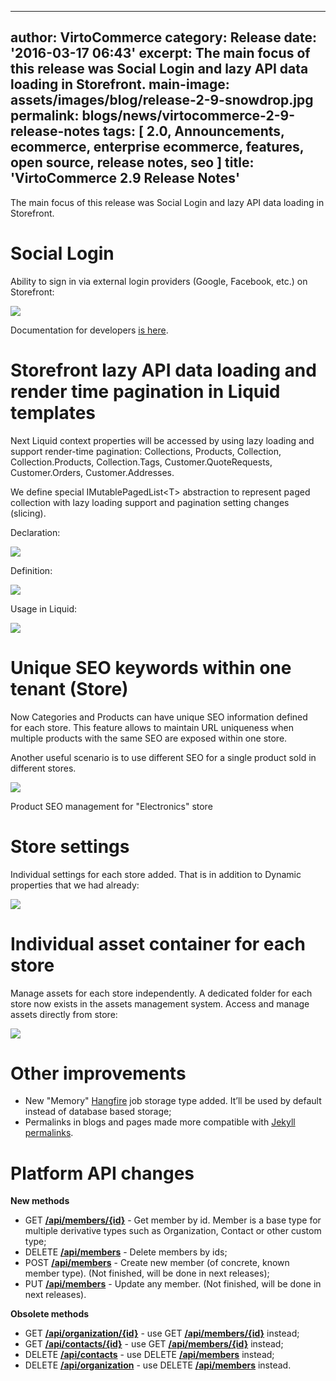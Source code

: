 ﻿---
author: VirtoCommerce
category: Release
date: '2016-03-17 06:43'
excerpt: The main focus of this release was Social Login and lazy API data loading in Storefront.
main-image: assets/images/blog/release-2-9-snowdrop.jpg
permalink: blogs/news/virtocommerce-2-9-release-notes
tags: [ 2.0, Announcements, ecommerce, enterprise ecommerce, features, open source, release notes, seo ]
title: 'VirtoCommerce 2.9 Release Notes'
 ---
The main focus of this release was Social Login and lazy API data loading in Storefront.

# Social Login

Ability to sign in via external login providers (Google, Facebook, etc.) on Storefront:

![](assets/images/blog/capture.png)

Documentation for developers <a href="http://docs.virtocommerce.com/x/CAAdAQ" target="_blank">is here</a>.

# Storefront lazy API data loading and render time pagination in Liquid templates

Next Liquid context properties will be accessed by using lazy loading and support render-time pagination: Collections, Products, Collection, Collection.Products, Collection.Tags, Customer.QuoteRequests, Customer.Orders, Customer.Addresses.

We define special IMutablePagedList&lt;T&gt; abstraction to represent paged collection with lazy loading support and pagination setting changes (slicing).

Declaration:

![](assets/images/blog/untitled_17.png)

Definition:

![](assets/images/blog/6d0be2dc-c641-6a95-d69f-c4b0c468cca1.png)

Usage in Liquid:

![](assets/images/blog/untitled_18.png)

# Unique SEO keywords within one tenant (Store)

Now Categories and Products can have unique SEO information defined for each store. This feature allows to maintain URL uniqueness when multiple products with the same SEO are exposed within one store.

Another useful scenario is to use different SEO for a single product sold in different stores.

![](assets/images/blog/72f1f244-e73e-6e82-0c29-c8f8683c1148.png)

Product SEO management for "Electronics" store

# Store settings

Individual settings for each store added. That is in addition to Dynamic properties that we had already:

![](assets/images/blog/d2fce9a0-8204-c190-6cb1-57161789fdf1.png)

# Individual asset container for each store

Manage assets for each store independently. A dedicated folder for each store now exists in the assets management system. Access and manage assets directly from store:

![](assets/images/blog/untitled_19.png)

# Other improvements

* New "Memory" <a href="http://hangfire.io/">Hangfire</a> job storage type added. It’ll be used by default instead of database based storage;
* Permalinks in blogs and pages made more compatible with <a href="https://jekyllrb.com/"><span style="font-weight:400;">Jekyll permalinks</span></a>.

# Platform API changes

**New methods**

* GET <a href="http://demo.virtocommerce.com/admin/docs/ui/index#!/Customer_management_module/CustomerModule_GetMemberById">**/api/members/{id}**</a> - Get member by id. Member is a base type for multiple derivative types such as Organization, Contact or other custom type;
* DELETE <a href="http://demo.virtocommerce.com/admin/docs/ui/index#!/Customer_management_module/CustomerModule_DeleteMembers">**/api/members**</a> - Delete members by ids;
* POST <a href="http://demo.virtocommerce.com/admin/docs/ui/index#!/Customer_management_module/CustomerModule_CreateMember">**/api/members**</a> - Create new member (of concrete, known member type). (Not finished, will be done in next releases);
* PUT <a href="http://demo.virtocommerce.com/admin/docs/ui/index#!/Customer_management_module/CustomerModule_UpdateMember">**/api/members**</a> - Update any member. (Not finished, will be done in next releases).

**Obsolete methods**

* GET <a href="http://demo.virtocommerce.com/admin/docs/ui/index#!/Customer_management_module/CustomerModule_GetOrganizationById">**/api/organization/{id}**</a> - use GET <a href="http://demo.virtocommerce.com/admin/docs/ui/index#!/Customer_management_module/CustomerModule_GetMemberById">**/api/members/{id}**</a> instead;
* GET <a href="http://demo.virtocommerce.com/admin/docs/ui/index#!/Customer_management_module/CustomerModule_GetContactById">**/api/contacts/{id}**</a> - use GET <a href="http://demo.virtocommerce.com/admin/docs/ui/index#!/Customer_management_module/CustomerModule_GetMemberById">**/api/members/{id}**</a> instead;
* DELETE <a href="http://demo.virtocommerce.com/admin/docs/ui/index#!/Customer_management_module/CustomerModule_DeleteContacts">**/api/contacts**</a> - use DELETE <a href="http://demo.virtocommerce.com/admin/docs/ui/index#!/Customer_management_module/CustomerModule_DeleteMembers">**/api/members**</a> instead;
* DELETE <a href="http://demo.virtocommerce.com/admin/docs/ui/index#!/Customer_management_module/CustomerModule_DeleteOrganizations">**/api/organization**</a> - use DELETE <a href="http://demo.virtocommerce.com/admin/docs/ui/index#!/Customer_management_module/CustomerModule_DeleteMembers">**/api/members**</a> instead.